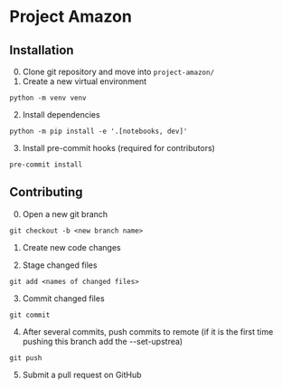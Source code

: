 # Project Amazon

## Installation

0. Clone git repository and move into `project-amazon/`
1. Create a new virtual environment
```
python -m venv venv
```
2. Install dependencies
```
python -m pip install -e '.[notebooks, dev]'
```

3. Install pre-commit hooks (required for contributors)
```
pre-commit install
```
## Contributing
0. Open a new git branch
```
git checkout -b <new branch name>
```
1. Create new code changes

2. Stage changed files
```
git add <names of changed files>
```

3. Commit changed files
```
git commit
```
4. After several commits, push commits to remote (if it is the first time pushing this branch add the --set-upstrea)
```
git push
```

5. Submit a pull request on GitHub
